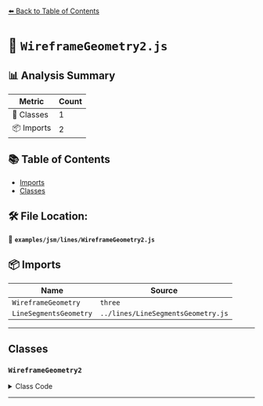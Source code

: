 [⬅️ Back to Table of Contents](../../../index.md)

# 📄 `WireframeGeometry2.js`

## 📊 Analysis Summary

| Metric | Count |
|--------|-------|
| 🧱 Classes | 1 |
| 📦 Imports | 2 |

## 📚 Table of Contents

- [Imports](#imports)
- [Classes](#classes)

## 🛠️ File Location:
📂 **`examples/jsm/lines/WireframeGeometry2.js`**

## 📦 Imports

| Name | Source |
|------|--------|
| `WireframeGeometry` | `three` |
| `LineSegmentsGeometry` | `../lines/LineSegmentsGeometry.js` |


---

## Classes

### `WireframeGeometry2`

<details><summary>Class Code</summary>

```ts
class WireframeGeometry2 extends LineSegmentsGeometry {

	/**
	 * Constructs a new wireframe geometry.
	 *
	 * @param {BufferGeometry} [geometry] - The geometry to render the wireframe for.
	 */
	constructor( geometry ) {

		super();

		/**
		 * This flag can be used for type testing.
		 *
		 * @type {boolean}
		 * @readonly
		 * @default true
		 */
		this.isWireframeGeometry2 = true;

		this.type = 'WireframeGeometry2';

		this.fromWireframeGeometry( new WireframeGeometry( geometry ) );

		// set colors, maybe

	}

}
```
</details>


---